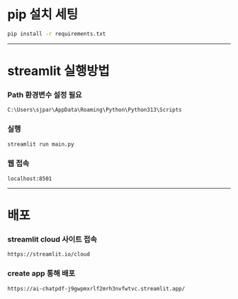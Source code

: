 # pip 설치 세팅
```bash
pip install -r requirements.txt
```

---

# streamlit 실행방법
### Path 환경변수 설정 필요
```
C:\Users\sjpar\AppData\Roaming\Python\Python313\Scripts
```

### 실행
```bash
streamlit run main.py
```

### 웹 접속
```
localhost:8501
```

---

# 배포
### streamlit cloud 사이트 접속
```
https://streamlit.io/cloud
```

### create app 통해 배포
```
https://ai-chatpdf-j9gwpmxrlf2mrh3nvfwtvc.streamlit.app/
```